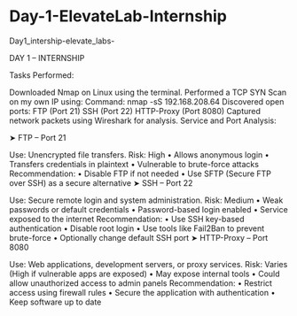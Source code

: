 # Day-1-ElevateLab-Internship
Day1_intership-elevate_labs-

DAY 1 – INTERNSHIP

Tasks Performed:

Downloaded Nmap on Linux using the terminal.
Performed a TCP SYN Scan on my own IP using: Command: nmap -sS 192.168.208.64
Discovered open ports:
FTP (Port 21)
SSH (Port 22)
HTTP-Proxy (Port 8080)
Captured network packets using Wireshark for analysis.
Service and Port Analysis:

➤ FTP – Port 21

Use: Unencrypted file transfers.
Risk: High • Allows anonymous login • Transfers credentials in plaintext • Vulnerable to brute-force attacks
Recommendation: • Disable FTP if not needed • Use SFTP (Secure FTP over SSH) as a secure alternative
➤ SSH – Port 22

Use: Secure remote login and system administration.
Risk: Medium • Weak passwords or default credentials • Password-based login enabled • Service exposed to the internet
Recommendation: • Use SSH key-based authentication • Disable root login • Use tools like Fail2Ban to prevent brute-force • Optionally change default SSH port
➤ HTTP-Proxy – Port 8080

Use: Web applications, development servers, or proxy services.
Risk: Varies (High if vulnerable apps are exposed) • May expose internal tools • Could allow unauthorized access to admin panels
Recommendation: • Restrict access using firewall rules • Secure the application with authentication • Keep software up to date
